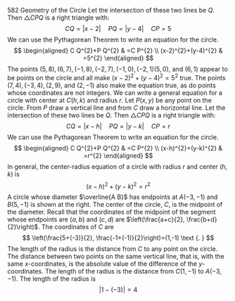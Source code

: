 582 Geometry of the Circle
Let the intersection of these two lines be $Q$. Then $\triangle C P Q$ is a right triangle with:
$$
C Q=|x-2| \quad P Q=|y-4| \quad C P=5
$$
We can use the Pythagorean Theorem to write an equation for the circle.
$$
\begin{aligned}
C Q^{2}+P Q^{2} & =C P^{2} \\
(x-2)^{2}+(y-4)^{2} & =5^{2}
\end{aligned}
$$
The points $(5,8),(6,7),(-1,8),(-2,7),(-1,0),(-2,1)(5,0)$, and $(6,1)$ appear to be points on the circle and all make $(x-2)^{2}+(y-4)^{2}=5^{2}$ true. The points $(7,4),(-3,4),(2,9)$, and $(2,-1)$ also make the equation true, as do points whose coordinates are not integers.
We can write a general equation for a circle with center at $C(h, k)$ and radius $r$. Let $P(x, y)$ be any point on the circle. From $P$ draw a vertical line and from $C$ draw a horizontal line. Let the intersection of these two lines be $Q$. Then $\triangle C P Q$ is a right triangle with:
$$
C Q=|x-h| \quad P Q=|y-k| \quad C P=r
$$
We can use the Pythagorean Theorem to write an equation for the circle.
$$
\begin{aligned}
C Q^{2}+P Q^{2} & =C P^{2} \\
(x-h)^{2}+(y-k)^{2} & =r^{2}
\end{aligned}
$$
In general, the center-radius equation of a circle with radius $r$ and center $(h, k)$ is
$$
(x-h)^{2}+(y-k)^{2}=r^{2}
$$
A circle whose diameter $\overline{A B}$ has endpoints at $A(-3,-1)$ and $B(5,-1)$ is shown at the right. The center of the circle, $C$, is the midpoint of the diameter. Recall that the coordinates of the midpoint of the segment whose endpoints are $(a, b)$ and $(c, d)$ are $\left(\frac{a+c}{2}, \frac{b+d}{2}\right)$. The coordinates of $C$ are
$$
\left(\frac{5+(-3)}{2}, \frac{-1+(-1)}{2}\right)=(1,-1) \text {. }
$$
The length of the radius is the distance from $C$ to any point on the circle. The distance between two points on the same vertical line, that is, with the same $x$-coordinates, is the absolute value of the difference of the $y$-coordinates. The length of the radius is the distance from $C(1,-1)$ to $A(-3,-1)$. The length of the radius is
$$
|1-(-3)|=4
$$